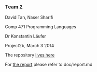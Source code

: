 ### Team 2
David Tan, Naser Sharifi

Comp 471 Programming Languages

Dr Konstantin Läufer

Project2b, March 3 2014

The repository [lives here](https://trello.com/c/eLGw4sBD/32-project-2b "The Repository")

For [the report](doc/report.md "The report") please refer to doc/report.md
